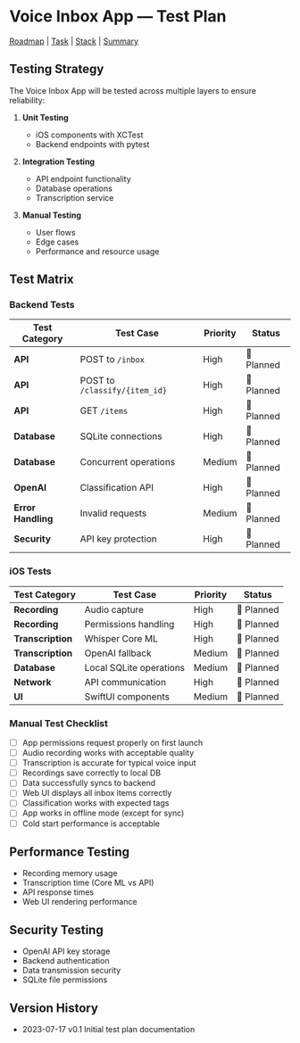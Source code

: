 # Voice Inbox App — Test Plan

[Roadmap](projectRoadmap.md) | [Task](currentTask.md) | [Stack](techStack.md) | [Summary](codebaseSummary.md)

## Testing Strategy

The Voice Inbox App will be tested across multiple layers to ensure reliability:

1. **Unit Testing**
   - iOS components with XCTest
   - Backend endpoints with pytest

2. **Integration Testing**
   - API endpoint functionality
   - Database operations
   - Transcription service

3. **Manual Testing**
   - User flows
   - Edge cases
   - Performance and resource usage

## Test Matrix

### Backend Tests

| Test Category | Test Case | Priority | Status |
|---------------|-----------|----------|--------|
| **API** | POST to `/inbox` | High | 📅 Planned |
| **API** | POST to `/classify/{item_id}` | High | 📅 Planned |
| **API** | GET `/items` | High | 📅 Planned |
| **Database** | SQLite connections | High | 📅 Planned |
| **Database** | Concurrent operations | Medium | 📅 Planned |
| **OpenAI** | Classification API | High | 📅 Planned |
| **Error Handling** | Invalid requests | Medium | 📅 Planned |
| **Security** | API key protection | High | 📅 Planned |

### iOS Tests

| Test Category | Test Case | Priority | Status |
|---------------|-----------|----------|--------|
| **Recording** | Audio capture | High | 📅 Planned |
| **Recording** | Permissions handling | High | 📅 Planned |
| **Transcription** | Whisper Core ML | High | 📅 Planned |
| **Transcription** | OpenAI fallback | Medium | 📅 Planned |
| **Database** | Local SQLite operations | Medium | 📅 Planned |
| **Network** | API communication | High | 📅 Planned |
| **UI** | SwiftUI components | Medium | 📅 Planned |

### Manual Test Checklist

- [ ] App permissions request properly on first launch
- [ ] Audio recording works with acceptable quality
- [ ] Transcription is accurate for typical voice input
- [ ] Recordings save correctly to local DB
- [ ] Data successfully syncs to backend
- [ ] Web UI displays all inbox items correctly
- [ ] Classification works with expected tags
- [ ] App works in offline mode (except for sync)
- [ ] Cold start performance is acceptable

## Performance Testing

- Recording memory usage
- Transcription time (Core ML vs API)
- API response times
- Web UI rendering performance

## Security Testing

- OpenAI API key storage
- Backend authentication
- Data transmission security
- SQLite file permissions

## Version History
- 2023-07-17  v0.1  Initial test plan documentation 